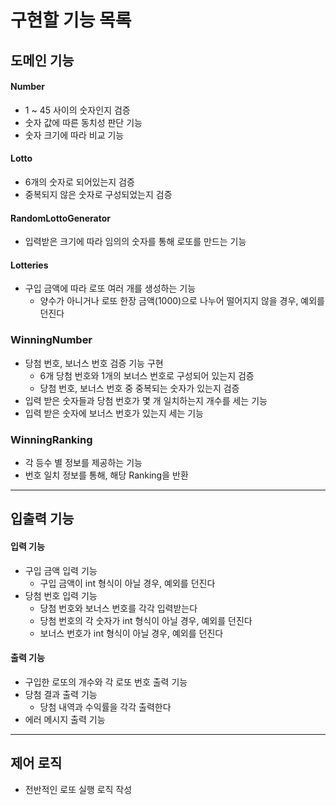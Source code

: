 # 구현할 기능 목록

## 도메인 기능

#### Number

- 1 ~ 45 사이의 숫자인지 검증
- 숫자 값에 따른 동치성 판단 기능
- 숫자 크기에 따라 비교 기능

#### Lotto

- 6개의 숫자로 되어있는지 검증
- 중복되지 않은 숫자로 구성되었는지 검증

#### RandomLottoGenerator

- 입력받은 크기에 따라 임의의 숫자를 통해 로또를 만드는 기능

#### Lotteries

- 구입 금액에 따라 로또 여러 개를 생성하는 기능
  - 양수가 아니거나 로또 한장 금액(1000)으로 나누어 떨어지지 않을 경우, 예외를 던진다

### WinningNumber

- 당첨 번호, 보너스 번호 검증 기능 구현
  - 6개 당첨 번호와 1개의 보너스 번호로 구성되어 있는지 검증
  - 당첨 번호, 보너스 번호 중 중복되는 숫자가 있는지 검증
- 입력 받은 숫자들과 당첨 번호가 몇 개 일치하는지 개수를 세는 기능
- 입력 받은 숫자에 보너스 번호가 있는지 세는 기능

### WinningRanking

- 각 등수 별 정보를 제공하는 기능
- 번호 일치 정보를 통해, 해당 Ranking을 반환

---

## 입출력 기능

#### 입력 기능

- 구입 금액 입력 기능
  - 구입 금액이 int 형식이 아닐 경우, 예외를 던진다
- 당첨 번호 입력 기능
  - 당첨 번호와 보너스 번호를 각각 입력받는다
  - 당첨 번호의 각 숫자가 int 형식이 아닐 경우, 예외를 던진다
  - 보너스 번호가 int 형식이 아닐 경우, 예외를 던진다

#### 출력 기능

- 구입한 로또의 개수와 각 로또 번호 출력 기능
- 당첨 결과 출력 기능
  - 당첨 내역과 수익률을 각각 출력한다
- 에러 메시지 출력 기능

---

## 제어 로직

- 전반적인 로또 실행 로직 작성
